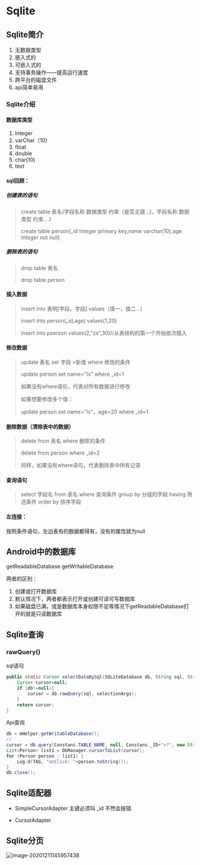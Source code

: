 # Sqlite

## Sqlite简介

1. 无数据类型
2. 嵌入式的
3. 可嵌入式的
4. 支持事务操作——提高运行速度
5. 跨平台的磁盘文件
6. api简单易用

### Sqlite介绍

#### 数据库类型

1. Integer
2. varChar（10）
3. float
4. double
5. char(10)
6. text

#### sql回顾：

##### 创建表的语句

> create table 表名(字段名称 数据类型 约束（是否主键...)，字段名称 数据类型 约束....)
>
> create table person(_id Integer primary key,name varchar(10),age Integer not null)

##### 删除表的语句

> drop table  表名
>
> drop table person

#### 插入数据

> insert into 表明[字段，字段] values（值一，值二...)
>
> insert into person(_id,age) values(1,20)
>
> insert into pserson values(2,"zs",30)//从表结构的第一个开始依次插入

#### 修改数据

> update 表名 set 字段 =新值 where 修改的条件
>
> update person set name="ls" where _id=1
>
> 如果没有where语句，代表对所有数据进行修改
>
> 如果想要修改多个值：
>
> update person set name="ls"，age=20 where _id=1

#### 删除数据（清除表中的数据）

> delete from 表名 where 删除的条件
>
> delete from person where _id=2
>
> 同样，如果没有where语句，代表删除表中所有记录

#### 查询语句

>  select 字段名 from 表名 where 查询条件 group by 分组的字段 having 筛选条件 order by 排序字段

#### 左连接：

按照条件语句，左边表有的数据都得有，没有的属性就为null

## Android中的数据库

getReadableDatabase  getWritableDatabase

两者的区别：

1. 创建或打开数据库
2. 默认情况下，两者都表示打开或创建可读可写数据库
3. 如果磁盘已满，或是数据库本身权限不足等情况下getReadableDatabase打开的就是只读数据库

## Sqlite查询

### rawQuery()

sql语句

```java
public static Cursor selectDataBySql(SQLiteDatabase db, String sql, String[] selectionArgs){
    Cursor cursor=null;
    if (db!=null){
        cursor = db.rawQuery(sql, selectionArgs);
    }
    return cursor;
}
```

Api查询

```java
db = mHelper.getWritableDatabase();
//
cursor = db.query(Constans.TABLE_NAME, null, Constans._ID+">?", new String[]{"2"}, null, null, Constans._ID + " desc");
List<Person> list1 = DbManager.cursorToList(cursor);
for (Person person : list1) {
    Log.d(TAG, "onClick: "+person.toString());
}
db.close();
```

## Sqlite适配器

+ SimpleCursorAdapter 主键必须叫 _id 不然会报错.

+ CursorAdapter



## Sqlite分页

![image-20201211145957438](https://gitee.com/pengjae/pic/raw/master/img/20201211150004.png)





